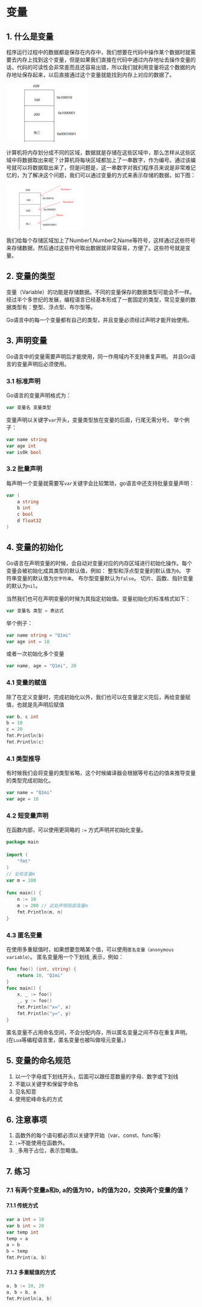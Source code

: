 # 变量

## 1. 什么是变量

程序运行过程中的数据都是保存在内存中，我们想要在代码中操作某个数据时就需要去内存上找到这个变量，但是如果我们直接在代码中通过内存地址去操作变量的话，代码的可读性会非常差而且还容易出错，所以我们就利用变量将这个数据的内存地址保存起来，以后直接通过这个变量就能找到内存上对应的数据了。

![](image/%E5%9B%BE%E7%89%871.png)

计算机将内存划分成不同的区域，数据就是存储在这些区域中，那么怎样从这些区域中将数据取出来呢？计算机将每块区域都加上了一串数字，作为编号。通过该编号就可以将数据取出来了，但是问题是，这一串数字对我们程序员来说是非常难记忆的，为了解决这个问题，我们可以通过变量的方式来表示存储的数据，如下图：

![](image/%E5%9B%BE%E7%89%872.png)

我们给每个存储区域加上了Number1,Number2,Name等符号，这样通过这些符号来存储数据，然后通过这些符号取出数据就非常容易，方便了。这些符号就是变量。

## 2. 变量的类型

变量（Variable）的功能是存储数据。不同的变量保存的数据类型可能会不一样。经过半个多世纪的发展，编程语言已经基本形成了一套固定的类型，常见变量的数据类型有：整型、浮点型、布尔型等。

Go语言中的每一个变量都有自己的类型，并且变量必须经过声明才能开始使用。

## 3. 声明变量

Go语言中的变量需要声明后才能使用，同一作用域内不支持重复声明。 并且Go语言的变量声明后必须使用。

### 3.1 标准声明

Go语言的变量声明格式为：

```go
var 变量名 变量类型
```

变量声明以关键字`var`开头，变量类型放在变量的后面，行尾无需分号。 举个例子：

```go
var name string
var age int
var isOk bool
```

### 3.2 批量声明

每声明一个变量就需要写`var`关键字会比较繁琐，go语言中还支持批量变量声明：

```go
var (
    a string
    b int
    c bool
    d float32
)
```

## 4. 变量的初始化

Go语言在声明变量的时候，会自动对变量对应的内存区域进行初始化操作。每个变量会被初始化成其类型的默认值，例如： 整型和浮点型变量的默认值为`0`。 字符串变量的默认值为`空字符串`。 布尔型变量默认为`false`。 切片、函数、指针变量的默认为`nil`。

当然我们也可在声明变量的时候为其指定初始值。变量初始化的标准格式如下：

```go
var 变量名 类型 = 表达式
```

举个例子：

```go
var name string = "Q1mi"
var age int = 18
```

或者一次初始化多个变量

```go
var name, age = "Q1mi", 20
```

### 4.1 变量的赋值

除了在定义变量时，完成初始化以外，我们也可以在变量定义完后，再给变量赋值，也就是先声明后赋值

```go
var b, c int
b = 10
c = 20
fmt.Println(b)
fmt.Println(c)
```

### 4.1 类型推导

有时候我们会将变量的类型省略，这个时候编译器会根据等号右边的值来推导变量的类型完成初始化。

```go
var name = "Q1mi"
var age = 18
```

### 4.2 短变量声明

在函数内部，可以使用更简略的 `:=` 方式声明并初始化变量。

```go
package main

import (
	"fmt"
)
// 全局变量m
var m = 100

func main() {
	n := 10
	m := 200 // 此处声明局部变量m
	fmt.Println(m, n)
}
```

### 4.3 匿名变量

在使用多重赋值时，如果想要忽略某个值，可以使用`匿名变量（anonymous variable）`。 匿名变量用一个下划线`_`表示，例如：

```go
func foo() (int, string) {
	return 10, "Q1mi"
}
func main() {
	x, _ := foo()
	_, y := foo()
	fmt.Println("x=", x)
	fmt.Println("y=", y)
}
```

匿名变量不占用命名空间，不会分配内存，所以匿名变量之间不存在重复声明。 (在`Lua`等编程语言里，匿名变量也被叫做哑元变量。)

## 5. 变量的命名规范

1. 以一个字母或下划线开头，后面可以跟任意数量的字母、数字或下划线
2. 不能以关键字和保留字命名
3. 见名知意
4. 使用驼峰命名的方式

## 6. 注意事项

1. 函数外的每个语句都必须以关键字开始（var、const、func等）
2. `:=`不能使用在函数外。
3. `_`多用于占位，表示忽略值。

## 7. 练习

### 7.1 有两个变量a和b, a的值为10，b的值为20，交换两个变量的值？

#### 7.1.1 传统方式

```go
var a int = 10
var b int = 20
var temp int
temp = a
a = b
b = temp
fmt.Print(a, b)
```

#### 7.1.2 多重赋值的方式

```go
a, b := 10, 20
a, b = b, a
fmt.Println(a, b)
```